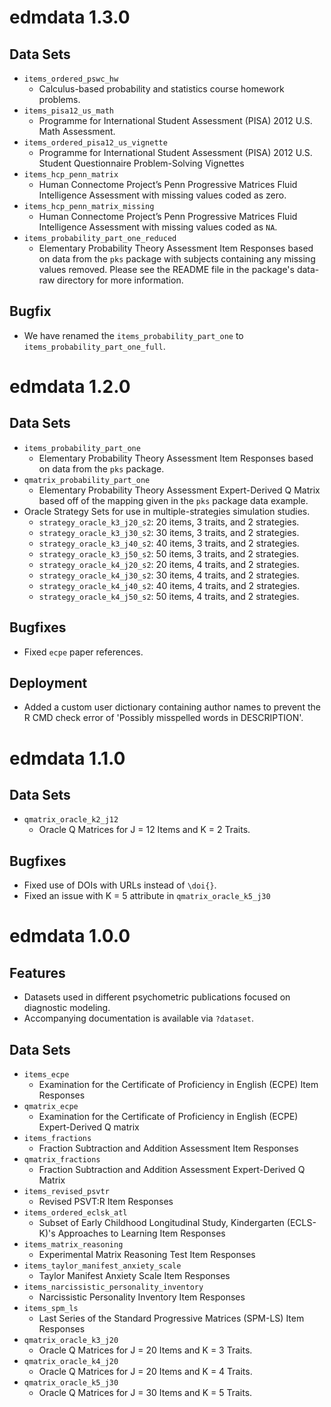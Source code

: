 # edmdata 1.3.0

## Data Sets

- `items_ordered_pswc_hw`
  -  Calculus-based probability and statistics course homework problems.
- `items_pisa12_us_math` 
  - Programme for International Student Assessment (PISA) 2012 
    U.S. Math Assessment.
- `items_ordered_pisa12_us_vignette`
  - Programme for International Student Assessment (PISA) 2012 
    U.S. Student Questionnaire Problem-Solving Vignettes
- `items_hcp_penn_matrix`
  - Human Connectome Project’s Penn Progressive Matrices Fluid Intelligence
    Assessment with missing values coded as zero.
- `items_hcp_penn_matrix_missing`
  - Human Connectome Project’s Penn Progressive Matrices Fluid Intelligence
    Assessment with missing values coded as `NA`.
- `items_probability_part_one_reduced`
  - Elementary Probability Theory Assessment Item Responses based on data
    from the `pks` package with subjects containing any missing values
    removed. Please see the README file in the package's data-raw directory 
    for more information.
    
## Bugfix

- We have renamed the `items_probability_part_one` to `items_probability_part_one_full`.

# edmdata 1.2.0

## Data Sets

- `items_probability_part_one`
  - Elementary Probability Theory Assessment Item Responses based on data
    from the `pks` package.
- `qmatrix_probability_part_one` 
  - Elementary Probability Theory Assessment Expert-Derived Q Matrix based
    off of the mapping given in the `pks` package data example.
- Oracle Strategy Sets for use in multiple-strategies simulation studies.
  - `strategy_oracle_k3_j20_s2`: 20 items, 3 traits, and 2 strategies.
  - `strategy_oracle_k3_j30_s2`: 30 items, 3 traits, and 2 strategies.
  - `strategy_oracle_k3_j40_s2`: 40 items, 3 traits, and 2 strategies.
  - `strategy_oracle_k3_j50_s2`: 50 items, 3 traits, and 2 strategies.
  - `strategy_oracle_k4_j20_s2`: 20 items, 4 traits, and 2 strategies.
  - `strategy_oracle_k4_j30_s2`: 30 items, 4 traits, and 2 strategies.
  - `strategy_oracle_k4_j40_s2`: 40 items, 4 traits, and 2 strategies.
  - `strategy_oracle_k4_j50_s2`: 50 items, 4 traits, and 2 strategies.

## Bugfixes

- Fixed `ecpe` paper references.

## Deployment 

- Added a custom user dictionary containing author names to prevent the 
  R CMD check error of 'Possibly misspelled words in DESCRIPTION'. 

# edmdata 1.1.0

## Data Sets

- `qmatrix_oracle_k2_j12`
  - Oracle Q Matrices for J = 12 Items and K = 2 Traits.

## Bugfixes

- Fixed use of DOIs with URLs instead of `\doi{}`.
- Fixed an issue with K = 5 attribute in `qmatrix_oracle_k5_j30`

# edmdata 1.0.0

## Features

- Datasets used in different psychometric publications focused on 
  diagnostic modeling. 
- Accompanying documentation is available via `?dataset`.

## Data Sets

- `items_ecpe`
  - Examination for the Certificate of Proficiency in English (ECPE) Item Responses
- `qmatrix_ecpe`
  - Examination for the Certificate of Proficiency in English (ECPE) Expert-Derived Q matrix
- `items_fractions`
  - Fraction Subtraction and Addition Assessment Item Responses
- `qmatrix_fractions`
  - Fraction Subtraction and Addition Assessment Expert-Derived Q Matrix
- `items_revised_psvtr`
  - Revised PSVT:R Item Responses
- `items_ordered_eclsk_atl`
  - Subset of Early Childhood Longitudinal Study, Kindergarten (ECLS-K)'s Approaches to Learning Item Responses
- `items_matrix_reasoning`
  - Experimental Matrix Reasoning Test Item Responses
- `items_taylor_manifest_anxiety_scale`
  - Taylor Manifest Anxiety Scale Item Responses
- `items_narcissistic_personality_inventory`
  - Narcissistic Personality Inventory Item Responses
- `items_spm_ls`
  - Last Series of the Standard Progressive Matrices (SPM-LS) Item Responses
- `qmatrix_oracle_k3_j20`
  - Oracle Q Matrices for J = 20 Items and K = 3 Traits.
- `qmatrix_oracle_k4_j20`
  - Oracle Q Matrices for J = 20 Items and K = 4 Traits.
- `qmatrix_oracle_k5_j30`
  - Oracle Q Matrices for J = 30 Items and K = 5 Traits.
